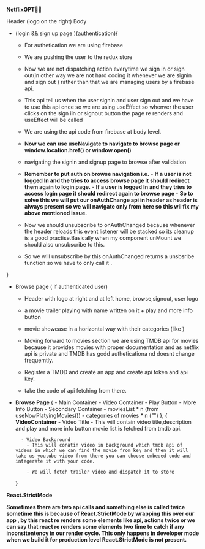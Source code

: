 **NetflixGPT🚀🚀**


Header (logo on the right)
Body 
 - (login && sign up page )(authentication){
    -  For authetication we are using firebase
    -  We are pushing the user to the redux store
    -  Now we are not dispatching action everytime we sign in or sign out(in other way we are not hard   coding it whenever we are signin and sign out ) rather than that we are managing users by a   firebase api.
    -  This api tell us when the user signin and user sign out and we have to use this api once so we are using useEffect so whenver the user clicks on the sign iin or signout button the page re renders and useEffect will be called
    -  We are using the api code from firebase at body level.
    - **Now we can use useNavigate to navigate to browse page or window.location.href() or window.open()**
    - navigating the signin and signup page to browse after validation

    - **Remember to put auth on browse navigation i.e.**
          - **If a user is not logged In and the tries to access browse page it should redirect them again to login page.**
          - **If a user is logged In and they tries to access login page it should redirect again to browse page**
          - **So to solve this we will put our onAuthChange api in header as header is always present so we will navigate only from here so this wii fix my above mentioned issue.**

    - Now we should unsubscribe to onAuthChanged  because whenever the header reloads this event listener will be stacked so its cleanup is a good practise.Basically when my component unMount we should also unsubscribe to this.

    - So we will unsubscribe by this onAuthChanged returns a unsbsribe function so we have to only call it .



 }
 -  Browse page ( if authenticated user)
       - Header with logo at right and at left home, browse,signout, user logo
       - a movie trailer playing with name written on it + play and more info button 
       - movie showcase in a horizontal way with their categories (like )

       - Moving forward to movies section we are using TMDB api for movies because it provides movies with proper documentation and as netflix api is private and TMDB has godd autheticationa nd doesnt change frequemtly.
       
       - Register a TMDD and create an app and create api token and api key.
       - take the code of api fetching from there.


- **Browse Page**
   {
      - Main Container
          - Video Container
              - Play Button - More Info Button
      - Secondary Container
          - moviesList * n (from useNowPlatyingMovies())
          - categories of movies * n ("")
   },
   {
      **VideoContainer**
        - Video Title 
           - This will contain video title,description and play and more info button movie list is fetched from tmdb api.

        - Video Background
          - This will conatin video in background which tmdb api of videos in which we can find the movie from key and then it will take us youtube video from there you can choose embeded code and integerate it with your code.
          
          - We will fetch trailer video and dispatch it to store

   }

**React.StrictMode**

**Sometimes there are two api calls and something else is called twice sometime this is because of React.StrictMode by wrapping this over our app , by this react re renders some elements like api, actions twice or we can say that react re renders some elements two time to catch if any inconsitentency in our render cycle. This only happens in developer mode when we build it for production level React.StrictMode is not present.**